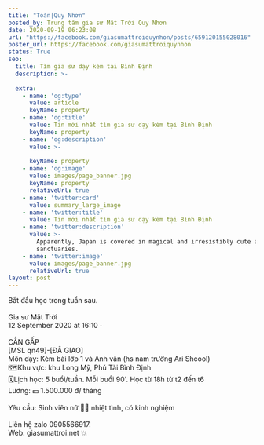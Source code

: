 ```yaml
---
title: "Toán|Quy Nhơn"
posted_by: Trung tâm gia sư Mặt Trời Quy Nhơn
date: 2020-09-19 06:23:08
url: "https://facebook.com/giasumattroiquynhon/posts/659120155028016"
poster_url: https://facebook.com/giasumattroiquynhon
status: True
seo:
  title: Tìm gia sư dạy kèm tại Bình Định
  description: >-
    
  extra:
    - name: 'og:type'
      value: article
      keyName: property
    - name: 'og:title'
      value: Tin mới nhất tìm gia sư dạy kèm tại Bình Định
      keyName: property
    - name: 'og:description'
      value: >-
        
      keyName: property
    - name: 'og:image'
      value: images/page_banner.jpg
      keyName: property
      relativeUrl: true
    - name: 'twitter:card'
      value: summary_large_image
    - name: 'twitter:title'
      value: Tin mới nhất tìm gia sư dạy kèm tại Bình Định
    - name: 'twitter:description'
      value: >-
        Apparently, Japan is covered in magical and irresistibly cute animal
        sanctuaries.
    - name: 'twitter:image'
      value: images/page_banner.jpg
      relativeUrl: true
layout: post
---
```

Bắt đầu học trong tuần sau.<br><br>Gia sư Mặt Trời<br>12 September 2020 at 16:10 ·<br><br>CẦN GẤP<br>[MSL qn49]-[ĐÃ GIAO]<br>Môn dạy: Kèm bài lớp 1 và Anh văn (hs nam trường Ari Shcool)<br>🗺Khu vực: khu Long Mỹ, Phú Tài Bình Định<br>🗓Lịch học: 5 buổi/tuần. Mỗi buổi 90'. Học từ 18h từ t2 đến t6<br>Lương: 💵 1.500.000 đ/ tháng<br><br>Yêu cầu: Sinh viên nữ 👩‍🎓 nhiệt tình, có kinh nghiệm<br><br>Liên hệ zalo 0905566917.<br>Web: giasumattroi.net 💥
